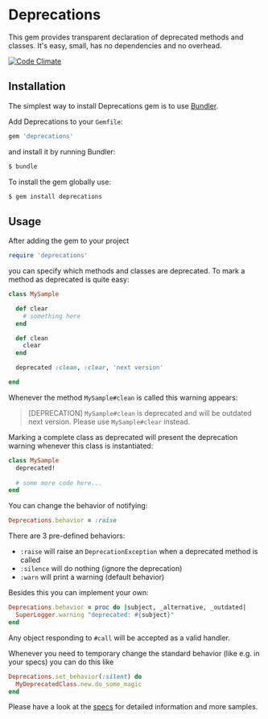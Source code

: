 # Deprecations

This gem provides transparent declaration of deprecated methods and classes. It's easy, small, has no dependencies and no overhead.

[![Code Climate](https://codeclimate.com/github/mblumtritt/deprecations.png)](https://codeclimate.com/github/mblumtritt/deprecations)

## Installation

The simplest way to install Deprecations gem is to use [Bundler](http://gembundler.com/).

Add Deprecations to your `Gemfile`:

```ruby
gem 'deprecations'
```

and install it by running Bundler:

```bash
$ bundle
```

To install the gem globally use:

```bash
$ gem install deprecations
```

## Usage

After adding the gem to your project

```ruby
require 'deprecations'
```

you can specify which methods and classes are deprecated. To mark a method as deprecated is quite easy:

```ruby
class MySample

  def clear
    # something here
  end

  def clean
    clear
  end

  deprecated :clean, :clear, 'next version'

end
```

Whenever the method `MySample#clean` is called this warning appears:

> [DEPRECATION] `MySample#clean` is deprecated and will be outdated next version. Please use `MySample#clear` instead.

Marking a complete class as deprecated will present the deprecation warning whenever this class is instantiated:

```ruby
class MySample
  deprecated!
  
  # some more code here...
end
```

You can change the behavior of notifying:

```ruby
Deprecations.behavior = :raise
```

There are 3 pre-defined behaviors:

- `:raise` will raise an `DeprecationException` when a deprecated method is called
- `:silence` will do nothing (ignore the deprecation)
- `:warn` will print a warning (default behavior)

Besides this you can implement your own:

```ruby
Deprecations.behavior = proc do |subject, _alternative, _outdated|
  SuperLogger.warning "deprecated: #{subject}"
end
```

Any object responding to `#call` will be accepted as a valid handler.

Whenever you need to temporary change the standard behavior (like e.g. in your specs) you can do this like

```ruby
Deprecations.set_behavior(:silent) do
  MyDeprecatedClass.new.do_some_magic
end
```

Please have a look at the [specs](https://github.com/mblumtritt/deprecations/blob/master/spec/deprecations_spec.rb) for detailed information and more samples.
